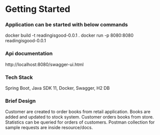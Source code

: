 # Getting Started

### Application can be started with below commands

docker build -t readingisgood-0.0.1 .
docker run -p 8080:8080 readingisgood-0.0.1

### Api documentation

http://localhost:8080/swagger-ui.html

### Tech Stack
Spring Boot, Java SDK 11, Docker, Swagger, H2 DB

### Brief Design
Customer are created to order books from retail application.
Books are added and updated to stock system.
Customer orders books from store.
Statistics can be queried for orders of customers.
Postman collection for sample requests are inside resource/docs.